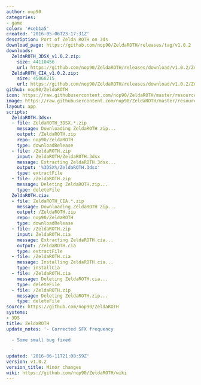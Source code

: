 ```yaml
---
author: nop90
categories:
- game
color: '#ceb1a5'
created: '2016-05-06T23:17:31Z'
description: Port of Zelda ROTH on 3ds
download_page: https://github.com/nop90/ZeldaROTH/releases/tag/v1.0.2
downloads:
  ZeldaROTH_3DSX_v1.0.2.zip:
    size: 44110456
    url: https://github.com/nop90/ZeldaROTH/releases/download/v1.0.2/ZeldaROTH_3DSX_v1.0.2.zip
  ZeldaROTH_CIA_v1.0.2.zip:
    size: 45068215
    url: https://github.com/nop90/ZeldaROTH/releases/download/v1.0.2/ZeldaROTH_CIA_v1.0.2.zip
github: nop90/ZeldaROTH
icon: https://raw.githubusercontent.com/nop90/ZeldaROTH/master/resources/icon.png
image: https://raw.githubusercontent.com/nop90/ZeldaROTH/master/resources/banner.png
layout: app
scripts:
  ZeldaROTH.3dsx:
  - file: ZeldaROTH_3DSX.*.zip
    message: Downloading ZeldaROTH zip...
    output: /ZeldaROTH.zip
    repo: nop90/ZeldaROTH
    type: downloadRelease
  - file: /ZeldaROTH.zip
    input: ZeldaROTH/ZeldaROTH.3dsx
    message: Extracting ZeldaROTH.3dsx...
    output: '%3DSX%/ZeldaROTH.3dsx'
    type: extractFile
  - file: /ZeldaROTH.zip
    message: Deleting ZeldaROTH.zip...
    type: deleteFile
  ZeldaROTH.cia:
  - file: ZeldaROTH_CIA.*.zip
    message: Downloading ZeldaROTH zip...
    output: /ZeldaROTH.zip
    repo: nop90/ZeldaROTH
    type: downloadRelease
  - file: /ZeldaROTH.zip
    input: ZeldaROTH.cia
    message: Extracting ZeldaROTH.cia...
    output: /ZeldaROTH.cia
    type: extractFile
  - file: /ZeldaROTH.cia
    message: Installing ZeldaROTH.cia...
    type: installCia
  - file: /ZeldaROTH.cia
    message: Deleting ZeldaROTH.cia...
    type: deleteFile
  - file: /ZeldaROTH.zip
    message: Deleting ZeldaROTH.zip...
    type: deleteFile
source: https://github.com/nop90/ZeldaROTH
systems:
- 3DS
title: ZeldaROTH
update_notes: '- Corrected SFX frequency

  - Some small bug fixed

  '
updated: '2016-06-11T21:08:59Z'
version: v1.0.2
version_title: Minor changes
wiki: https://github.com/nop90/ZeldaROTH/wiki
---
```

